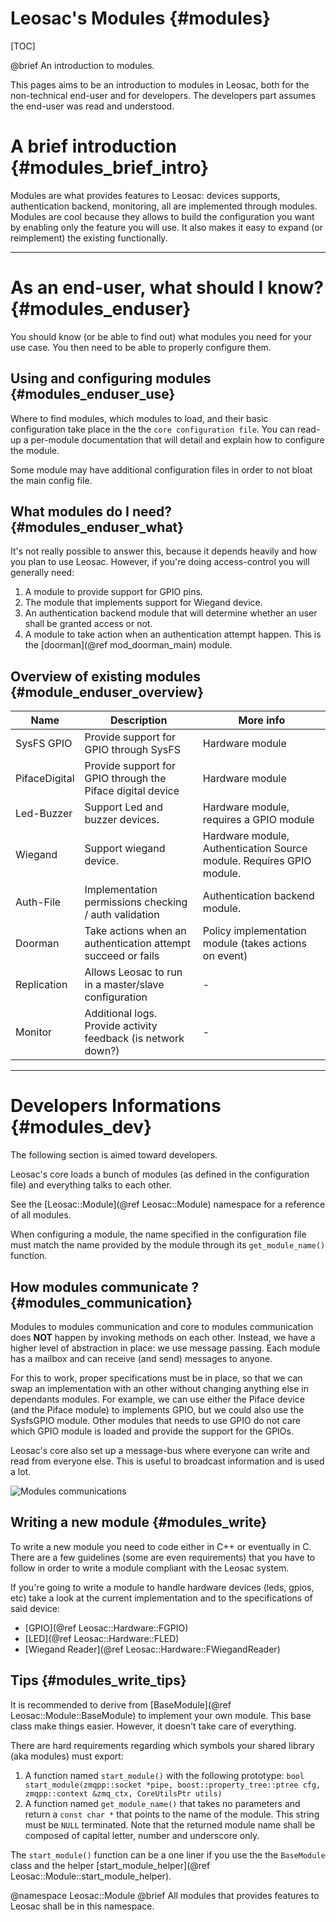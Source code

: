 Leosac's Modules {#modules}
===========================

[TOC]

@brief An introduction to modules.

This pages aims to be an introduction to modules in Leosac, both for the non-technical end-user
and for developers. The developers part assumes the end-user was read and understood.

A brief introduction {#modules_brief_intro}
===========================================

Modules are what provides features to Leosac: devices supports, authentication backend,
monitoring, all are implemented through modules.
Modules are cool because they allows to build the configuration you want by enabling
only the feature you will use. It also makes it easy to expand (or reimplement)
the existing functionally.

<HR>

As an end-user, what should I know? {#modules_enduser}
============================================================

You should know (or be able to find out) what modules you need for your use case.
You then need to be able to properly configure them.

Using and configuring modules {#modules_enduser_use}
-------------------------------------------------------------

Where to find modules, which modules to load, and their basic configuration take
place in the the `core configuration file`. You can read-up a per-module documentation
that will detail and explain how to configure the module.

Some module may have additional configuration files in order to not bloat the main
config file.

What modules do I need? {#modules_enduser_what}
-----------------------------------------------

It's not really possible to answer this, because it depends heavily and how you plan
to use Leosac. However, if you're doing access-control you will generally need:
   1. A module to provide support for GPIO pins.
   2. The module that implements support for Wiegand device.
   3. An authentication backend module that will determine whether an user shall be granted access or not.
   4. A module to take action when an authentication attempt happen. This is the [doorman](@ref mod_doorman_main) module.

Overview of existing modules {#module_enduser_overview}
-------------------------------------------------------

Name                 | Description                                                   | More info
---------------------|---------------------------------------------------------------|--------------
SysFS GPIO           | Provide support for GPIO through SysFS                        | Hardware module
PifaceDigital        | Provide support for GPIO through the Piface digital device    | Hardware module
Led-Buzzer           | Support Led and buzzer devices.                               | Hardware module, requires a GPIO module
Wiegand              | Support wiegand device.                                       | Hardware module, Authentication Source module. Requires GPIO module.
Auth-File            | Implementation permissions checking / auth validation         | Authentication backend module.
Doorman              | Take actions when an authentication attempt succeed or fails  | Policy implementation module (takes actions on event)
Replication          | Allows Leosac to run in a master/slave configuration          | -
Monitor              | Additional logs. Provide activity feedback (is network down?) | -

<HR>

Developers Informations {#modules_dev}
======================================

The following section is aimed toward developers.

Leosac's core loads a bunch of modules (as defined in the configuration file) and
everything talks to each other.

See the [Leosac::Module](@ref Leosac::Module) namespace for a reference of all modules.

When configuring a module, the name specified in the configuration file must match the name
provided by the module through its `get_module_name()` function.

How modules communicate ? {#modules_communication}
--------------------------------------------------

Modules to modules communication and core to modules communication does **NOT** happen
by invoking methods on each other. Instead, we have a higher level of abstraction in place:
we use message passing. Each module has a mailbox and can receive (and send)
messages to anyone.

For this to work, proper specifications must be in place, so that we can swap an
implementation with an other without changing anything else in dependants modules. For example,
we can use either the Piface device (and the Piface module) to implements GPIO, but we could
also use the SysfsGPIO module. Other modules that needs to use GPIO do not care which GPIO module
is loaded and provide the support for the GPIOs.

Leosac's core also set up a message-bus where everyone can write and read from everyone else.
This is useful to broadcast information and is used a lot.

![Modules communications](../resources/modules_communication.png)

Writing a new module {#modules_write}
-------------------------------------

To write a new module you need to code either in C++ or eventually in C.
There are a few guidelines (some are even requirements) that you have to follow in order
to write a module compliant with the Leosac system.

If you're going to write a module to handle hardware devices (leds, gpios, etc) take a look at
the current implementation and to the specifications of said device:
+ [GPIO](@ref Leosac::Hardware::FGPIO)
+ [LED](@ref Leosac::Hardware::FLED)
+ [Wiegand Reader](@ref Leosac::Hardware::FWiegandReader)

Tips {#modules_write_tips}
--------------------------

It is recommended to derive from [BaseModule](@ref Leosac::Module::BaseModule) to implement your own module.
This base class make things easier. However, it doesn't take care of everything.

There are hard requirements regarding which symbols your shared library (aka modules) must export:
1. A function named `start_module()` with the following prototype:
   `bool start_module(zmqpp::socket *pipe, boost::property_tree::ptree cfg, zmqpp::context &zmq_ctx, CoreUtilsPtr utils)`
2. A function named `get_module_name()` that takes no parameters and return a `const char *` that points to the name of the module. This string must be `NULL` terminated.
   Note that the returned module name shall be composed of capital letter, number and underscore only.


The `start_module()` function can be a one liner if you use the the `BaseModule` class
and the helper [start_module_helper](@ref Leosac::Module::start_module_helper).

@namespace Leosac::Module
@brief All modules that provides features to Leosac shall be in this namespace.
